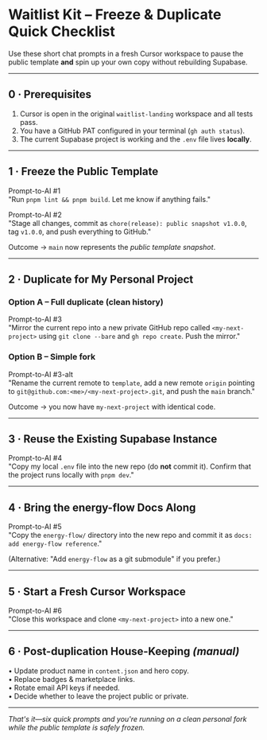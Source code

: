 # Waitlist Kit – Freeze & Duplicate Quick Checklist

Use these short chat prompts in a fresh Cursor workspace to pause the public template **and** spin up your own copy without rebuilding Supabase.

---

## 0 · Prerequisites
1. Cursor is open in the original `waitlist-landing` workspace and all tests pass.
2. You have a GitHub PAT configured in your terminal (`gh auth status`).
3. The current Supabase project is working and the `.env` file lives **locally**.

---

## 1 · Freeze the Public Template

Prompt-to-AI #1  
"Run `pnpm lint && pnpm build`. Let me know if anything fails."

Prompt-to-AI #2  
"Stage all changes, commit as `chore(release): public snapshot v1.0.0`, tag `v1.0.0`, and push everything to GitHub."

Outcome → `main` now represents the _public template snapshot_.

---

## 2 · Duplicate for My Personal Project

### Option A – Full duplicate (clean history)
Prompt-to-AI #3  
"Mirror the current repo into a new private GitHub repo called `<my-next-project>` using `git clone --bare` and `gh repo create`. Push the mirror."

### Option B – Simple fork
Prompt-to-AI #3-alt  
"Rename the current remote to `template`, add a new remote `origin` pointing to `git@github.com:<me>/<my-next-project>.git`, and push the `main` branch."

Outcome → you now have `my-next-project` with identical code.

---

## 3 · Reuse the Existing Supabase Instance
Prompt-to-AI #4  
"Copy my local `.env` file into the new repo (do **not** commit it). Confirm that the project runs locally with `pnpm dev`."

---

## 4 · Bring the energy-flow Docs Along
Prompt-to-AI #5  
"Copy the `energy-flow/` directory into the new repo and commit it as `docs: add energy-flow reference`."

(Alternative: "Add `energy-flow` as a git submodule" if you prefer.)

---

## 5 · Start a Fresh Cursor Workspace
Prompt-to-AI #6  
"Close this workspace and clone `<my-next-project>` into a new one."

---

## 6 · Post-duplication House-Keeping *(manual)*
• Update product name in `content.json` and hero copy.  
• Replace badges & marketplace links.  
• Rotate email API keys if needed.  
• Decide whether to leave the project public or private.

---

_That's it—six quick prompts and you're running on a clean personal fork while the public template is safely frozen._ 